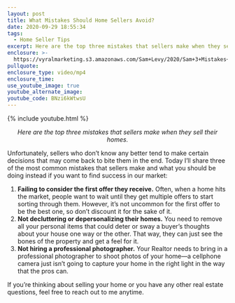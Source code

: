 ```yaml
---
layout: post
title: What Mistakes Should Home Sellers Avoid?
date: 2020-09-29 18:55:34
tags:
  - Home Seller Tips
excerpt: Here are the top three mistakes that sellers make when they sell their homes.
enclosure: >-
  https://vyralmarketing.s3.amazonaws.com/Sam+Levy/2020/Sam+3+Mistakes+Sellers+Make+2.mp4
pullquote:
enclosure_type: video/mp4
enclosure_time:
use_youtube_image: true
youtube_alternate_image:
youtube_code: BNzi6kWtwsU
---
```


{% include youtube.html %}

<p style="text-align: center;"><em>Here are the top three mistakes that sellers make when they sell their homes.</em></p>

Unfortunately, sellers who don’t know any better tend to make certain decisions that may come back to bite them in the end. Today I’ll share three of the most common mistakes that sellers make and what you should be doing instead if you want to find success in our market:

1. **Failing to consider the first offer they receive.** Often, when a home hits the market, people want to wait until they get multiple offers to start sorting through them. However, it’s not uncommon for the first offer to be the best one, so don’t discount it for the sake of it.
2. **Not decluttering or depersonalizing their homes.** You need to remove all your personal items that could deter or sway a buyer’s thoughts about your house one way or the other. That way, they can just see the bones of the property and get a feel for it.
3. **Not hiring a professional photographer.** Your Realtor needs to bring in a professional photographer to shoot photos of your home—a cellphone camera just isn’t going to capture your home in the right light in the way that the pros can.

If you’re thinking about selling your home or you have any other real estate questions, feel free to reach out to me anytime.
